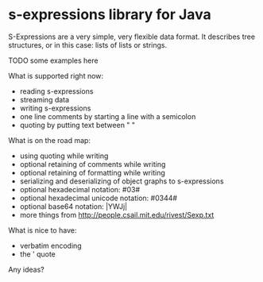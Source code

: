 # s-expressions library for Java

S-Expressions are a very simple, very flexible data format.
It describes tree structures, or in this case: lists of lists or strings.

TODO some examples here

What is supported right now:

* reading s-expressions
* streaming data
* writing s-expressions
* one line comments by starting a line with a semicolon
* quoting by putting text between " "

What is on the road map:

* using quoting while writing
* optional retaining of comments while writing
* optional retaining of formatting while writing
* serializing and deserializing of object graphs to s-expressions
* optional hexadecimal notation: #03#
* optional hexadecimal unicode notation: #0344#
* optional base64 notation: |YWJj|
* more things from http://people.csail.mit.edu/rivest/Sexp.txt

What is nice to have:

* verbatim encoding
* the ' quote

Any ideas?